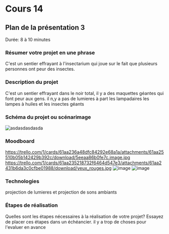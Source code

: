 # Cours 14
## Plan de la présentation 3
Durée: 8 à 10 minutes

### Résumer votre projet en une phrase
C'est un sentier effrayant à l'insectarium qui joue sur le fait que plusieurs personnes ont peur des insectes.

### Description du projet 
C'est un sentier effrayant dans le noir total, il y a des maquettes géantes qui font peur aux gens. il n,y a pas de lumieres à part les lampadaires les lampes à huiles et les insectes géants

### Schéma du projet ou scénarimage
![asdasdasdasda](https://user-images.githubusercontent.com/89647613/145601441-49fd73fb-6fa7-468e-9e4c-1992cc2e2842.png)

### Moodboard
https://trello.com/1/cards/61aa236a48dfc84292e68a1a/attachments/61aa25510b05b142429b392c/download/5eeaa86b0fe7c.image.jpg
https://trello.com/1/cards/61aa235218732f6464d547e3/attachments/61aa2431b6da3c0cfbe01988/download/yeux_rouges.jpg
![image](https://user-images.githubusercontent.com/89647613/145601576-0c219e28-2401-4057-8156-dbf8d9b6c692.png)
![image](https://user-images.githubusercontent.com/89647613/145601631-1634bb97-1f53-433b-b959-be48b2bfe834.png)

### Technologies
projection de lumieres et  projection de sons ambiants
### Étapes de réalisation
Quelles sont les étapes nécessaires à la réalisation de votre projet? Essayez de placer ces étapes dans un échéancier. 
il y a trop de choses pour l'evaluer en avance
